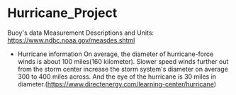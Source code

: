 # Hurricane_Project

Buoy's data Measurement Descriptions and Units:
https://www.ndbc.noaa.gov/measdes.shtml

 - Hurricane information
 On average, the diameter of hurricane-force winds is about 100 miles(160 kilometer). Slower speed winds further out from the storm center increase the storm system's diameter on average 300 to 400 miles across. And the eye of the hurricane is 30 miles in diameter.(https://www.directenergy.com/learning-center/hurricane) 